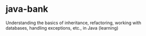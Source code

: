 # java-bank
Understanding the basics of inheritance, refactoring, working with databases, handling exceptions, etc., in Java (learning)
